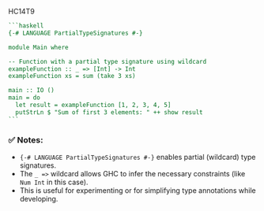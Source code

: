 HC14T9

````haskell
```haskell
{-# LANGUAGE PartialTypeSignatures #-}

module Main where

-- Function with a partial type signature using wildcard
exampleFunction :: _ => [Int] -> Int
exampleFunction xs = sum (take 3 xs)

main :: IO ()
main = do
  let result = exampleFunction [1, 2, 3, 4, 5]
  putStrLn $ "Sum of first 3 elements: " ++ show result
```
````

### ✅ Notes:

* `{-# LANGUAGE PartialTypeSignatures #-}` enables partial (wildcard) type signatures.
* The `_ =>` wildcard allows GHC to infer the necessary constraints (like `Num Int` in this case).
* This is useful for experimenting or for simplifying type annotations while developing.

